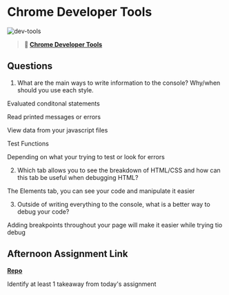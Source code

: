 # Chrome Developer Tools

![dev-tools](https://bcw.blob.core.windows.net/public/img/lesson-images/4571780153354770)

> **📖 [Chrome Developer Tools](https://codeworksacademy.com/fs-student-guide/resources/wk2/03-Chrome-Dev-Tools)**

## Questions

1. What are the main ways to write information to the console? Why/when should you use each style.

Evaluated conditonal statements

Read printed messages or errors

View data from your javascript files

Test Functions

Depending on what your trying to test or look for errors

2. Which tab allows you to see the breakdown of HTML/CSS and how can this tab be useful when debugging HTML?

The Elements tab, you can see your code and manipulate it easier

3. Outside of writing everything to the console, what is a better way to debug your code?

Adding breakpoints throughout your page will make it easier while trying tio debug

## Afternoon Assignment Link

**[Repo](https://github.com/zaneljensen/<ASSIGNMENT_REPO>)**

Identify at least 1 takeaway from today's assignment
